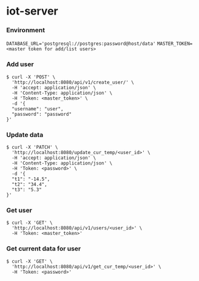 # iot-server

### Environment
`DATABASE_URL='postgresql://postgres:password@host/data'`
`MASTER_TOKEN=<master token for add/list users>`
### Add user
``` shell
$ curl -X 'POST' \
  'http://localhost:8080/api/v1/create_user/' \
  -H 'accept: application/json' \
  -H 'Content-Type: application/json' \
  -H 'Token: <master_token>' \
  -d '{
  "username": "user",
  "password": "password"
}'
```

### Update data
``` shell
$ curl -X 'PATCH' \
  'http://localhost:8080/update_cur_temp/<user_id>' \
  -H 'accept: application/json' \
  -H 'Content-Type: application/json' \
  -H 'Token: <password>' \
  -d '{
  "t1": "-14.5",
  "t2": "34.4",
  "t3": "5.3"
}'
```
### Get user
```shell
$ curl -X 'GET' \
  'http://localhost:8080/api/v1/users/<user_id>' \
  -H 'Token: <master_token>'
```

### Get current data for user
```shell
$ curl -X 'GET' \
  'http://localhost:8080/api/v1/get_cur_temp/<user_id>' \
  -H 'Token: <password>'
```
